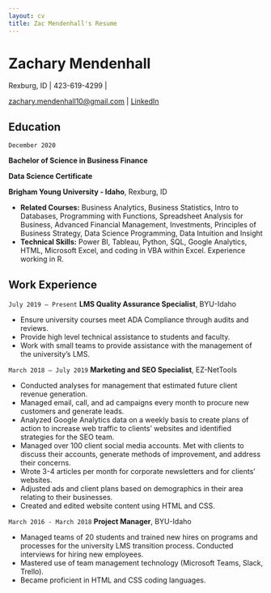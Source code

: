 ```yaml
---
layout: cv
title: Zac Mendenhall's Resume
---
```

# Zachary Mendenhall
Rexburg, ID | 423-619-4299 | <div id="webaddress"> <a href="zachary.mendenhall10@gmail.com">zachary.mendenhall10@gmail.com</a> | <a href="https://linkedin.com/in/zachary-mendenhall">LinkedIn</a></div>

<!-- https://www.monique.tech/the-art-of-markdown this is a comment on markdown tricks -->

## Education
`December 2020`

__Bachelor of Science in Business Finance__

__Data Science Certificate__

 __Brigham Young University - Idaho__, Rexburg, ID

- <b>Related Courses:</b> Business Analytics, Business Statistics, Intro to Databases, Programming with Functions, Spreadsheet Analysis for Business, Advanced Financial Management, Investments, Principles of Business Strategy, Data Science Programming, Data Intuition and Insight
- <b>Technical Skills:</b> Power BI, Tableau, Python, SQL, Google Analytics, HTML, Microsoft Excel, and coding in VBA within Excel. Experience working in R.


## Work Experience
`July 2019 – Present`
__LMS Quality Assurance Specialist__, BYU-Idaho

- Ensure university courses meet ADA Compliance through audits and reviews.
- Provide high level technical assistance to students and faculty.
- Work with small teams to provide assistance with the management of the university’s LMS.


`March 2018 – July 2019`
__Marketing and SEO Specialist__, EZ-NetTools

- Conducted analyses for management that estimated future client revenue generation.
- Managed email, call, and ad campaigns every month to procure new customers and generate leads.
- Analyzed Google Analytics data on a weekly basis to create plans of action to increase web traffic to clients’ websites and identified strategies for the SEO team.
- Managed over 100 client social media accounts. Met with clients to discuss their accounts, generate methods of improvement, and address their concerns.
- Wrote 3-4 articles per month for corporate newsletters and for clients’ websites.
- Adjusted ads and client plans based on demographics in their area relating to their businesses.
- Created and edited website content using HTML and CSS.

`March 2016 - March 2018`
__Project Manager__, BYU-Idaho

- Managed teams of 20 students and trained new hires on programs and processes for the university LMS transition process. Conducted interviews for hiring new employees.
- Mastered use of team management technology (Microsoft Teams, Slack, Trello). 
- Became proficient in HTML and CSS coding languages.



<!-- ### Footer

Last updated: May 2013 -->


